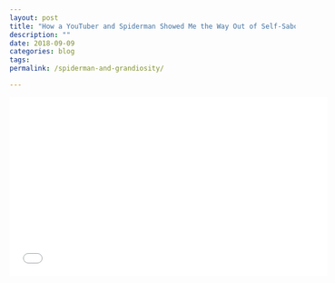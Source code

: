 ```yaml
---
layout: post
title: "How a YouTuber and Spiderman Showed Me the Way Out of Self-Sabotage"
description: ""
date: 2018-09-09
categories: blog
tags: 
permalink: /spiderman-and-grandiosity/

---
```


<iframe width="560" height="315" src="//www.youtube.com/embed/UD0cNRsJugg?start=416&end=435" frameborder="0"> </iframe>

